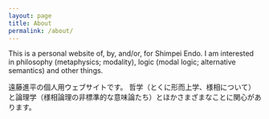 ```yaml
---
layout: page
title: About
permalink: /about/
---
```


This is a personal website of, by, and/or, for Shimpei Endo.
I am interested in philosophy (metaphysics; modality), logic (modal logic; alternative semantics) and other things.

遠藤進平の個人用ウェブサイトです。
哲学（とくに形而上学、様相について）と論理学（様相論理の非標準的な意味論たち）とほかさまざまなことに関心があります。
